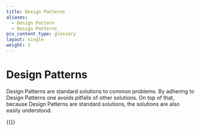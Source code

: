 ```yaml
---
title: Design Patterns
aliases:
  - Design Pattern
  - Design Patterns
pcx_content_type: glossary
layout: single
weight: 2
---
```


# Design Patterns

Design Patterns are standard solutions to common problems. By adhering to Design Patterns one avoids pitfalls of other solutions. On top of that, because Design Patterns are standard solutions, the solutions are also easily understood.

{{<definition-listing>}}
